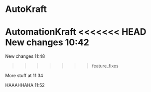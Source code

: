 # AutoKraft
AutomationKraft
<<<<<<< HEAD
New changes 10:42
=======
New changes 11:48
>>>>>>> feature_fixes

More stuff at 11 34

HAAAHHAHA 11:52
